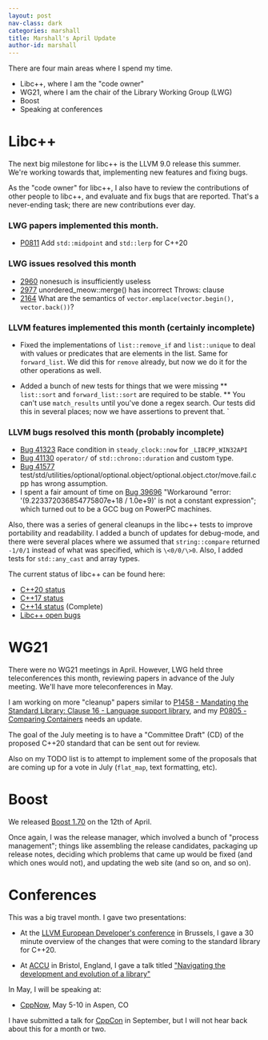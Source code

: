 ```yaml
---
layout: post
nav-class: dark
categories: marshall
title: Marshall's April Update
author-id: marshall
---
```


There are four main areas where I spend my time.

* Libc++, where I am the "code owner"
* WG21, where I am the chair of the Library Working Group (LWG)
* Boost
* Speaking at conferences

# Libc++

The next big milestone for libc++ is the LLVM 9.0 release this summer. We're working towards that, implementing new features and fixing bugs.

As the "code owner" for libc++, I also have to review the contributions of other people to libc++, and evaluate and fix bugs that are reported. That's a never-ending task; there are new contributions ever day.

### LWG papers implemented this month.

* [P0811](https://wg21.link/P0811) Add `std::midpoint` and `std::lerp` for C++20


### LWG issues resolved this month

* [2960](https://wg21.link/lwg2960) nonesuch is insufficiently useless
* [2977](https://wg21.link/lwg2977) unordered_meow::merge() has incorrect Throws: clause
* [2164](https://wg21.link/lwg2164) What are the semantics of `vector.emplace(vector.begin(), vector.back())`?


### LLVM features implemented this month (certainly incomplete)

* Fixed the implementations of `list::remove_if` and `list::unique` to deal with values or predicates that are elements in the list. Same for `forward_list`. We did this for `remove` already, but now we do it for the other operations as well.

* Added a bunch of new tests for things that we were missing
** `list::sort` and `forward_list::sort` are required to be stable.
** You can't use `match_results` until you've done a regex search. Our tests did this in several places; now we have assertions to prevent that.
`

### LLVM bugs resolved this month (probably incomplete)


* [Bug 41323](https://llvm.org/PR41323) Race condition in `steady_clock::now` for `_LIBCPP_WIN32API`
* [Bug 41130](https://llvm.org/PR41130) `operator/` of `std::chrono::duration` and custom type.
* [Bug 41577](https://llvm.org/PR41577) test/std/utilities/optional/optional.object/optional.object.ctor/move.fail.cpp has wrong assumption.
* I spent a fair amount of time on [Bug 39696](https://llvm.org/PR39696) "Workaround "error: '(9.223372036854775807e+18 / 1.0e+9)' is not a constant expression"; which turned out to be a GCC bug on PowerPC machines.


Also, there was a series of general cleanups in the libc++ tests to improve portability and readability. I added a bunch of updates for debug-mode, and there were several places where we assumed that `string::compare` returned `-1/0/1` instead of what was specified, which is `\<0/0/\>0`. Also, I added tests for `std::any_cast` and array types.


The current status of libc++ can be found here:
* [C++20 status](https://libcxx.llvm.org/cxx2a_status.html)
* [C++17 status](https://libcxx.llvm.org/cxx1z_status.html)
* [C++14 status](https://libcxx.llvm.org/cxx1y_status.html) (Complete)
* [Libc++ open bugs](https://bugs.llvm.org/buglist.cgi?bug_status=__open__&product=libc%2B%2B)



# WG21

There were no WG21 meetings in April. However, LWG held three teleconferences this month, reviewing papers in advance of the July meeting.  We'll have more teleconferences in May.

I am working on more "cleanup" papers similar to [P1458 - Mandating the Standard Library: Clause 16 - Language support library](https://wg21.link/P1458), and my [P0805 - Comparing Containers](https://wg21.link/P0805) needs an update.

The goal of the July meeting is to have a "Committee Draft" (CD) of the proposed C++20 standard that can be sent out for review.

Also on my TODO list is to attempt to implement some of the proposals that are coming up for a vote in July (`flat_map`, text formatting, etc).

# Boost

We released [Boost 1.70](https://www.boost.org/users/history/version_1_70_0.html) on the 12th of April.

Once again, I was the release manager, which involved a bunch of "process management"; things like assembling the release candidates, packaging up release notes, deciding which problems that came up would be fixed (and which ones would not), and updating the web site (and so on, and so on).



# Conferences

This was a big travel month.  I gave two presentations:

* At the [LLVM European Developer's conference](https://llvm.org/devmtg/2019-04/) in Brussels, I gave a 30 minute overview of the changes that were coming to the standard library for C++20.

* At [ACCU](https://conference.accu.org/) in Bristol, England, I gave a talk titled ["Navigating the development and evolution of a library"](https://conference.accu.org/2019/sessions.html#XNavigatingthedevelopmentandevolutionofalibrary)


In May, I will be speaking at:
* [CppNow](http://www.cppnow.org), May 5-10 in Aspen, CO

I have submitted a talk for [CppCon](https://www.cppcon.com) in September, but I will not hear back about this for a month or two.
